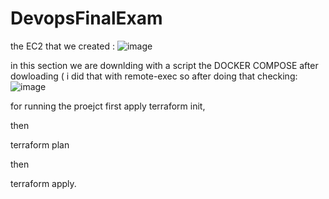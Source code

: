 # DevopsFinalExam
the EC2 that we created :
![image](https://github.com/user-attachments/assets/3b062b73-ad21-4aa5-9c1c-2f22c8627861)

in this section we are downlding with a script the DOCKER COMPOSE
after dowloading ( i did that with remote-exec
so after doing that checking:
![image](https://github.com/user-attachments/assets/4f215413-b3b1-4b29-b248-559f4f29e5e6)




for running the proejct first apply 
terraform init, 

then 

terraform plan

then 

terraform apply. 

